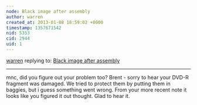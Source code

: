 ```yaml
---
node: Black image after assembly
author: warren
created_at: 2013-01-08 18:59:02 +0000
timestamp: 1357671542
nid: 5353
cid: 2944
uid: 1
---
```




[warren](../profile/warren) replying to: [Black image after assembly](../notes/brentnewhall/12-26-2012/black-image-after-assembly)

----
mnc, did you figure out your problem too? Brent - sorry to hear your DVD-R fragment was damaged. We tried to protect them by putting them in baggies, but i guess something went wrong. From your more recent note it looks like you figured it out thought. Glad to hear it.